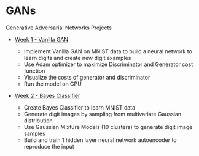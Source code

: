 # GANs
Generative Adversarial Networks Projects

- <A href='http://nbviewer.jupyter.org/github/yumengdong/GANs/blob/master/Week1/GANs_MNIST.ipynb'>Week 1 - Vanilla GAN</A><BR>
  - Implement Vanilla GAN on MNIST data to build a neural network to learn digits and create new digit examples
  - Use Adam optimizer to maximize Discriminator and Generator cost function
  - Visualize the costs of generator and discriminator
  - Run the model on GPU

- <A href='http://nbviewer.jupyter.org/github/yumengdong/GANs/blob/master/Week2/Bayes%20Classifier.ipynb'>Week 2 - Bayes Classifier</A><BR>
  - Create Bayes Classifier to learn MNIST data
  - Generate digit images by sampling from multivariate Gaussian distribution 
  - Use Gaussian Mixture Models (10 clusters) to generate digit image samples
  - Build and train 1 hidden layer neural network autoencoder to reproduce the input


